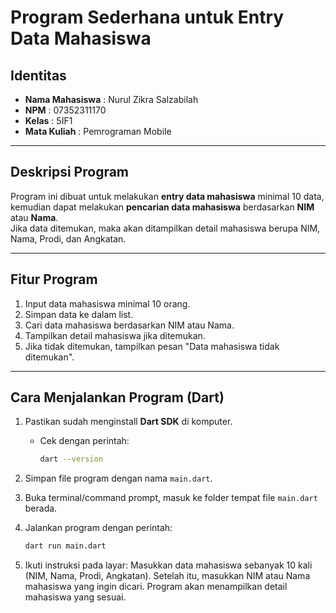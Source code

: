 # Program Sederhana untuk Entry Data Mahasiswa

## Identitas
- **Nama Mahasiswa** : Nurul Zikra Salzabilah
- **NPM**            : 07352311170
- **Kelas**          : 5IF1
- **Mata Kuliah**    : Pemrograman Mobile

---

## Deskripsi Program
Program ini dibuat untuk melakukan **entry data mahasiswa** minimal 10 data, kemudian dapat melakukan **pencarian data mahasiswa** berdasarkan **NIM** atau **Nama**.  
Jika data ditemukan, maka akan ditampilkan detail mahasiswa berupa NIM, Nama, Prodi, dan Angkatan.  

---

## Fitur Program
1. Input data mahasiswa minimal 10 orang.  
2. Simpan data ke dalam list.  
3. Cari data mahasiswa berdasarkan NIM atau Nama.  
4. Tampilkan detail mahasiswa jika ditemukan.  
5. Jika tidak ditemukan, tampilkan pesan "Data mahasiswa tidak ditemukan".  

---

## Cara Menjalankan Program (Dart)
1. Pastikan sudah menginstall **Dart SDK** di komputer.  
   - Cek dengan perintah:  
     ```bash
     dart --version
     ```

2. Simpan file program dengan nama `main.dart`.

3. Buka terminal/command prompt, masuk ke folder tempat file `main.dart` berada.

4. Jalankan program dengan perintah:
   ```bash
   dart run main.dart
5. Ikuti instruksi pada layar:
    Masukkan data mahasiswa sebanyak 10 kali (NIM, Nama, Prodi, Angkatan).
    Setelah itu, masukkan NIM atau Nama mahasiswa yang ingin dicari.
    Program akan menampilkan detail mahasiswa yang sesuai.
